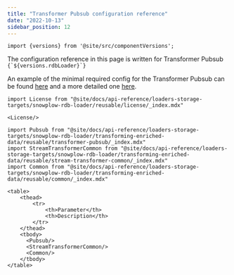 ```yaml
---
title: "Transformer Pubsub configuration reference"
date: "2022-10-13"
sidebar_position: 12
---
```


```mdx-code-block
import {versions} from '@site/src/componentVersions';
```

<p>The configuration reference in this page is written for Transformer Pubsub <code>{`${versions.rdbLoader}`}</code></p>

An example of the minimal required config for the Transformer Pubsub can be found [here](https://github.com/snowplow/snowplow-rdb-loader/tree/master/config/transformer/gcp/transformer.pubsub.config.minimal.hocon) and a more detailed one [here](https://github.com/snowplow/snowplow-rdb-loader/tree/master/config/transformer/gcp/transformer.pubsub.config.reference.hocon).

```mdx-code-block
import License from "@site/docs/api-reference/loaders-storage-targets/snowplow-rdb-loader/reusable/license/_index.mdx"

<License/>
```

```mdx-code-block
import Pubsub from "@site/docs/api-reference/loaders-storage-targets/snowplow-rdb-loader/transforming-enriched-data/reusable/transformer-pubsub/_index.mdx"
import StreamTransformerCommon from "@site/docs/api-reference/loaders-storage-targets/snowplow-rdb-loader/transforming-enriched-data/reusable/stream-transformer-common/_index.mdx"
import Common from "@site/docs/api-reference/loaders-storage-targets/snowplow-rdb-loader/transforming-enriched-data/reusable/common/_index.mdx"

<table>
    <thead>
        <tr>
            <th>Parameter</th>
            <th>Description</th>
        </tr>
    </thead>
    <tbody>
      <Pubsub/>
      <StreamTransformerCommon/>
      <Common/>
    </tbody>
</table>
```
